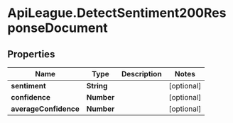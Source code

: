 # ApiLeague.DetectSentiment200ResponseDocument

## Properties

Name | Type | Description | Notes
------------ | ------------- | ------------- | -------------
**sentiment** | **String** |  | [optional] 
**confidence** | **Number** |  | [optional] 
**averageConfidence** | **Number** |  | [optional] 


